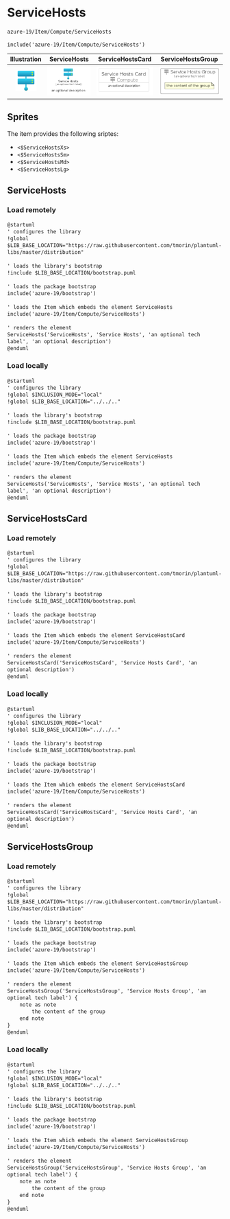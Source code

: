 # ServiceHosts


```text
azure-19/Item/Compute/ServiceHosts
```

```text
include('azure-19/Item/Compute/ServiceHosts')
```



| Illustration | ServiceHosts | ServiceHostsCard | ServiceHostsGroup |
| :---: | :---: | :---: | :---: |
| ![illustration for Illustration](../../../azure-19/Item/Compute/ServiceHosts.png) | ![illustration for ServiceHosts](../../../azure-19/Item/Compute/ServiceHosts.Local.png) | ![illustration for ServiceHostsCard](../../../azure-19/Item/Compute/ServiceHostsCard.Local.png) | ![illustration for ServiceHostsGroup](../../../azure-19/Item/Compute/ServiceHostsGroup.Local.png) |



## Sprites
The item provides the following sriptes:

- `<$ServiceHostsXs>`
- `<$ServiceHostsSm>`
- `<$ServiceHostsMd>`
- `<$ServiceHostsLg>`





## ServiceHosts

### Load remotely
```plantuml
@startuml
' configures the library
!global $LIB_BASE_LOCATION="https://raw.githubusercontent.com/tmorin/plantuml-libs/master/distribution"

' loads the library's bootstrap
!include $LIB_BASE_LOCATION/bootstrap.puml

' loads the package bootstrap
include('azure-19/bootstrap')

' loads the Item which embeds the element ServiceHosts
include('azure-19/Item/Compute/ServiceHosts')

' renders the element
ServiceHosts('ServiceHosts', 'Service Hosts', 'an optional tech label', 'an optional description')
@enduml
```

### Load locally
```plantuml
@startuml
' configures the library
!global $INCLUSION_MODE="local"
!global $LIB_BASE_LOCATION="../../.."

' loads the library's bootstrap
!include $LIB_BASE_LOCATION/bootstrap.puml

' loads the package bootstrap
include('azure-19/bootstrap')

' loads the Item which embeds the element ServiceHosts
include('azure-19/Item/Compute/ServiceHosts')

' renders the element
ServiceHosts('ServiceHosts', 'Service Hosts', 'an optional tech label', 'an optional description')
@enduml
```

## ServiceHostsCard

### Load remotely
```plantuml
@startuml
' configures the library
!global $LIB_BASE_LOCATION="https://raw.githubusercontent.com/tmorin/plantuml-libs/master/distribution"

' loads the library's bootstrap
!include $LIB_BASE_LOCATION/bootstrap.puml

' loads the package bootstrap
include('azure-19/bootstrap')

' loads the Item which embeds the element ServiceHostsCard
include('azure-19/Item/Compute/ServiceHosts')

' renders the element
ServiceHostsCard('ServiceHostsCard', 'Service Hosts Card', 'an optional description')
@enduml
```

### Load locally
```plantuml
@startuml
' configures the library
!global $INCLUSION_MODE="local"
!global $LIB_BASE_LOCATION="../../.."

' loads the library's bootstrap
!include $LIB_BASE_LOCATION/bootstrap.puml

' loads the package bootstrap
include('azure-19/bootstrap')

' loads the Item which embeds the element ServiceHostsCard
include('azure-19/Item/Compute/ServiceHosts')

' renders the element
ServiceHostsCard('ServiceHostsCard', 'Service Hosts Card', 'an optional description')
@enduml
```

## ServiceHostsGroup

### Load remotely
```plantuml
@startuml
' configures the library
!global $LIB_BASE_LOCATION="https://raw.githubusercontent.com/tmorin/plantuml-libs/master/distribution"

' loads the library's bootstrap
!include $LIB_BASE_LOCATION/bootstrap.puml

' loads the package bootstrap
include('azure-19/bootstrap')

' loads the Item which embeds the element ServiceHostsGroup
include('azure-19/Item/Compute/ServiceHosts')

' renders the element
ServiceHostsGroup('ServiceHostsGroup', 'Service Hosts Group', 'an optional tech label') {
    note as note
        the content of the group
    end note
}
@enduml
```

### Load locally
```plantuml
@startuml
' configures the library
!global $INCLUSION_MODE="local"
!global $LIB_BASE_LOCATION="../../.."

' loads the library's bootstrap
!include $LIB_BASE_LOCATION/bootstrap.puml

' loads the package bootstrap
include('azure-19/bootstrap')

' loads the Item which embeds the element ServiceHostsGroup
include('azure-19/Item/Compute/ServiceHosts')

' renders the element
ServiceHostsGroup('ServiceHostsGroup', 'Service Hosts Group', 'an optional tech label') {
    note as note
        the content of the group
    end note
}
@enduml
```

